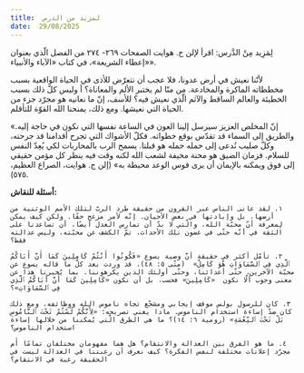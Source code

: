 ```yaml
---
title:  لمزيد من الدرس
date:  29/08/2025
---
```


لِمَزِيد مِنْ الدَّرس: اقرأ لإلن ج. هوايت الصفحات ٢٦٩- ٢٧٤ من الفصل الّذي بعنوان «إعطاء الشريعة»، في كتاب «الآباء والأنبياء».

لأنّنا نعيش في أرض عدونا، فلا عجب أن نتعرّض للأذى في الحياة الواقعية بسبب مخططاته الماكرة والمخادعة. من منّا لم يختبر الألم والمعاناة؟ أ وليس كلّ ذلك بسبب الخطيئة والعالم الساقط والآثم الّذي نعيش فيه؟ للأسف، إنّ ما نعانيه هو مجرّد جزء من الحياة التي نعيشها. ومع ذلك، يمنحنا الله القوّة للتأقلم.

«إنّ المخلص العزيز سيرسل إلينا العون في الساعة نفسها التي نكون في حاجة إليه. والطريق إلى السماء قد تقدّس بوقع خطواته. فكلّ الأشواك التي تجرح أقدامنا قد جرحته، وكلّ صليب نُدعى إلى حمله حمله هو قبلنا. يسمح الرب بالمحاربات لكي يُعِدّ النفس للسلام. فزمان الضيق هو محنة مخيفة لشعب الله لكنه وقت فيه ينظر كل مؤمن حقيقي إلى فوق ويمكنه بالإيمان أن يرى قوس الوعد محيطة به» (إلن ج. هوايت، الصراع العظيم، ٥٧٥).

**أسئلة للنقاش:**

`١. لقد عانى الناس عبر القرون من حقيقة طرد الربّ لتلك الأمم الوثنية من أرضها، بل وإبادتها في بعض الأحيان. إنّه لأمر مزعج حقًا. ولكن كيف يمكن لِمعرفة أنّ محبّة الله، والّتي لا بدّ أن تمارس العدل أيضًا، أن تساعدنا على الثقة في أنّه حتّى في غضون تلك الأحداث، تمّ الكشف عن محبّته، وليس عدالته فقط؟`

`٢. تأمّل أكثر في حقيقة أنَّ وصية يسوع «فَكُونُوا أَنْتُمْ كَامِلِينَ كَمَا أَنَّ أَبَاكُمُ ٱلَّذِي فِي ٱلسَّمَاوَاتِ هُوَ كَامِلٌ»  (متّى ٥: ٤٨)، قد وردت بعد كلّ ما قاله يسوع عن محبّة الآخرين، حتّى أعدائنا، وحتّى أولئك الذين يكرهوننا. بما يُخبرنا هذا عن معنى وجوب ألّا نكون  «كَامِلِينَ» فحسب، بل أن نكون «كَامِلِينَ كَمَا أَنَّ أَبَاكُمُ ٱلَّذِي فِي ٱلسَّمَاوَاتِ»؟`

`٣. كان للرسول بولس موقف إيجابي ومشجّع تجاه ناموس الله ووظائفه، ومع ذلك كان ضدّ إساءة استخدام الناموس. ماذا يعني تصريحه: «لِأَنَّكُمْ لَسْتُمْ تَحْتَ ٱلنَّامُوسِ بَلْ تَحْتَ ٱلنِّعْمَةِ» (رومية ٦: ١٤)؟ ما هي الطرق الّتي يُمكننا من خلالها إساءة استخدام الناموس؟`

`٤. ما هو الفرق بين العدالة والانتقام؟ هل هما مفهومان مختلفان تمامًا أَم مجرّد إعلانات مختلفة لنفس الفكرة؟ كيف نعرف أن رغبتنا في العدالة ليست في الحقيقة رغبة في الانتقام؟`